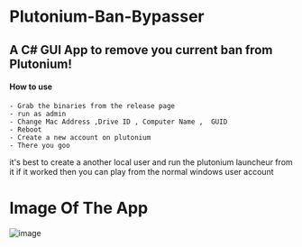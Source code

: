 # Plutonium-Ban-Bypasser
## A C# GUI App to remove you current ban  from Plutonium!

#### How to use

    - Grab the binaries from the release page
    - run as admin 
    - Change Mac Address ,Drive ID , Computer Name ,  GUID 
    - Reboot
    - Create a new account on plutonium
    - There you goo
it's best to create a another local user and run the plutonium launcheur from it if it worked then you can play from the normal windows user account
# Image Of The App
![image](https://user-images.githubusercontent.com/64046097/223204303-05b615d9-b9bd-4867-8d8b-cc814363d199.png)
